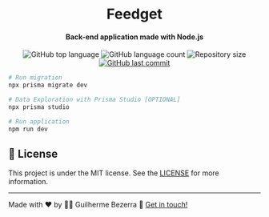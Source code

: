 <h1 align="center">
    <br>
    Feedget
</h1>

<h4 align="center">
  Back-end application made with Node.js
</h4>

<p align="center">
  <img alt="GitHub top language" src="https://img.shields.io/github/languages/top/gbdsantos/nodejs-rocketseat-nlw-return.svg">

  <img alt="GitHub language count" src="https://img.shields.io/github/languages/count/gbdsantos/nodejs-rocketseat-nlw-return.svg">

  <img alt="Repository size" src="https://img.shields.io/github/repo-size/gbdsantos/nodejs-rocketseat-nlw-return.svg">

  <a href="https://github.com/gbdsantos/nodejs-rocketseat-nlw-return/commits/master">
    <img alt="GitHub last commit" src="https://img.shields.io/github/last-commit/gbdsantos/nodejs-rocketseat-nlw-return.svg">
  </a>

```Bash
# Run migration
npx prisma migrate dev

# Data Exploration with Prisma Studio [OPTIONAL]
npx prisma studio

# Run application
npm run dev
```

## :memo: License
This project is under the MIT license. See the [LICENSE](https://github.com/gbdsantos/nodejs-rocketseat-nlw-return/blob/master/LICENSE) for more information.

---
Made with ♥ by :man_astronaut: Guilherme Bezerra :wave: [Get in touch!](https://www.linkedin.com/in/gbdsantos/)